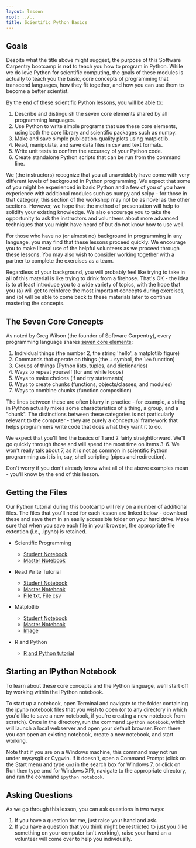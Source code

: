 ```yaml
---
layout: lesson
root: ../..
title: Scientific Python Basics
---
```


Goals
-----

Despite what the title above might suggest, the purpose of this Software 
Carpentry bootcamp is __not__ to teach you how to program in Python. While we 
do love Python for scientific computing, the goals of these modules is actually 
to teach you the basic, core concepts of programming that transcend languages, 
how they fit together, and how you can use them to become a better scientist.

By the end of these scientific Python lessons, you will be able to:

1.	Describe and distinguish the seven core elements shared by all programming 
	languages.
2.	Use Python to write simple programs that use these core elements, using 
	both the core library and scientific packages such as numpy.
3.	Make and save simple publication-quality plots using matplotlib.
4.	Read, manipulate, and save data files in csv and text formats.
5.	Write unit tests to confirm the accuracy of your Python code.
6.	Create standalone Python scripts that can be run from the command line.

We (the instructors) recognize that you all unavoidably have come with very 
different levels of background in Python programming. We expect that some of 
you might be experienced in basic Python and a few of you of you have 
experience with additional modules such as numpy and scipy - for those in that 
category, this section of the workshop may not be as novel as the other 
sections. However, we hope that the method of presentation will help to 
solidify your existing knowledge. We also encourage you to take the opportunity 
to ask the instructors and volunteers about more advanced techniques that you 
might have heard of but do not know how to use well.

For those who have no (or almost no) background in programming in any language, 
you may find that these lessons proceed quickly. We encourage you to make 
liberal use of the helpful volunteers as we proceed through these lessons. You 
may also wish to consider working together with a partner to complete the 
exercises as a team.

Regardless of your background, you will probably feel like trying to take in 
all of this material is like trying to drink from a firehose. That's OK - the 
idea is to at least introduce you to a wide variety of topics, with the hope 
that you (a) will get to reinforce the most important concepts during 
exercises, and (b) will be able to come back to these materials later to 
continue mastering the concepts.

The Seven Core Concepts
-----------------------

As noted by Greg Wilson (the founder of Software Carpentry), every programming 
language shares [seven core elements][1]:

1.	Individual things (the number 2, the string 'hello', a matplotlib figure)
2.	Commands that operate on things (the + symbol, the `len` function)
3.	Groups of things (Python lists, tuples, and dictionaries)
4.	Ways to repeat yourself (for and while loops)
5.	Ways to make choices (if and try statements)
6.	Ways to create chunks (functions, objects/classes, and modules)
7.	Ways to combine chunks (function composition)

The lines between these are often blurry in practice - for example, a string in 
Python actually mixes some characteristics of a thing, a group, and a "chunk". 
The distinctions between these categories is not particularly relevant to the 
computer - they are purely a conceptual framework that helps programmers write 
code that does what they want it to do.

We expect that you'll find the basics of 1 and 2 fairly straightforward. We'll 
go quickly through those and will spend the most time on items 3-6. We won't 
really talk about 7, as it is not as common in scientific Python programming as 
it is in, say, shell scripting (pipes and redirection).

Don't worry if you don't already know what all of the above examples mean - 
you'll know by the end of this lesson.

Getting the Files
-----------------

Our Python tutorial during this bootcamp will rely on a number of additional 
files. The files that you'll need for each lesson are linked below - download 
these and save them in an easily accessible folder on your hard drive. Make 
sure that when you save each file in your browser, the appropriate file 
extention (i.e., .ipynb) is retained.

*   Scientific Programming
    - [Student Notebook](python.ipynb)
    - [Master Notebook](python-full.ipynb)
   
*   Read Write Tutorial
    - [Student Notebook](readwrite-empty.ipynb)
    - [Master Notebook](readwrite-full.ipynb)
    - [File txt](sightings_recs_sm.txt), [File csv](sightings_tab_sm.csv)

*   Matplotlib
    - [Student Notebook](matplotlib-empty.ipynb)
    - [Master Notebook](matplotlib-full.ipynb)
    - [Image](ada.png)

*   R and Python
    - [R and Python tutorial](python-R-full.ipynb)

Starting an IPython Notebook
----------------------------

To learn about these core concepts and the Python language, we'll start off by 
working within the IPython notebook.

To start up a notebook, open Terminal and navigate to the folder containing the 
ipynb notebook files that you wish to open (or to any directory in which you'd 
like to save a new notebook, if you're creating a new notebook from scratch). 
Once in the directory, run the command `ipython notebook`, which will launch a 
local webserver and open your default browser. From there you can open an 
existing notebook, create a new notebook, and start working.

Note that if you are on a Windows machine, this command may not run under 
mysysgit or Cygwin. If it doesn't, open a Command Prompt (click on the Start 
menu and type `cmd` in the search box for Windows 7, or click on Run then type 
cmd for Windows XP), navigate to the appropriate directory, and run the command 
`ipython notebook`.

Asking Questions
----------------

As we go through this lesson, you can ask questions in two ways:

1.	If you have a question for me, just raise your hand and ask.
2.	If you have a question that you think might be restricted to just you (like 
	something on your computer isn't working), raise your hand an a volunteer 
	will come over to help you individually.


[1]: 
http://software-carpentry.org/2012/08/applying-pedagogical-principles-in-this-course.html
